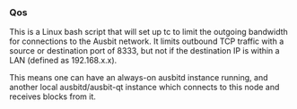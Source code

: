 ### Qos ###

This is a Linux bash script that will set up tc to limit the outgoing bandwidth for connections to the Ausbit network. It limits outbound TCP traffic with a source or destination port of 8333, but not if the destination IP is within a LAN (defined as 192.168.x.x).

This means one can have an always-on ausbitd instance running, and another local ausbitd/ausbit-qt instance which connects to this node and receives blocks from it.
